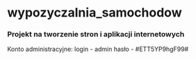 # wypozyczalnia_samochodow
### Projekt na tworzenie stron i aplikacji internetowych
Konto administracyjne:
login - admin
hasło - #ETT5YP9hgF99#
